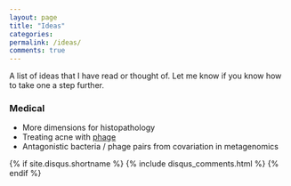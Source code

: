 ```yaml
---
layout: page
title: "Ideas"
categories: 
permalink: /ideas/
comments: true
---
```

A list of ideas that I have read or thought of. Let me know if you know how to take one a step further.

### Medical
- More dimensions for histopathology
- Treating acne with [phage](../_posts/2021-06-08-phage.md)
- Antagonistic bacteria / phage pairs from covariation in metagenomics

{% if site.disqus.shortname %}
  {% include disqus_comments.html %}
{% endif %}

